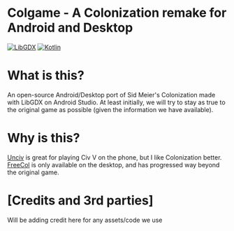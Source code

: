 # Colgame - A Colonization remake for Android and Desktop

[![LibGDX](https://img.shields.io/badge/libgdx-1.9.10-red.svg)](https://libgdx.badlogicgames.com/)
[![Kotlin](https://img.shields.io/badge/kotlin-1.3.70-orange.svg)](http://kotlinlang.org/)


# What is this?
An open-source Android/Desktop port of Sid Meier's Colonization made with LibGDX on Android Studio.
At least initially, we will try to stay as true to the original game as possible (given the information we have available).

# Why is this?
[Unciv](https://github.com/yairm210/Unciv) is great for playing Civ V on the phone, but I like Colonization better.
[FreeCol](https://github.com/FreeCol/freecol) is only available on the desktop, and has progressed way beyond the original game.

# [Credits and 3rd parties]
Will be adding credit here for any assets/code we use
